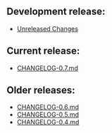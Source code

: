 ## Development release:
  * [Unreleased Changes][0]

## Current release:
  * [CHANGELOG-0.7.md][7]

## Older releases:
  * [CHANGELOG-0.6.md][6]
  * [CHANGELOG-0.5.md][5]
  * [CHANGELOG-0.4.md][4]

[0]: https://github.com/kubenext/lissio/blob/master/changelogs/unreleased
[4]: https://github.com/kubenext/lissio/blob/master/changelogs/CHANGELOG-0.4.md
[5]: https://github.com/kubenext/lissio/blob/master/changelogs/CHANGELOG-0.5.md
[6]: https://github.com/kubenext/lissio/blob/master/changelogs/CHANGELOG-0.6.md
[7]: https://github.com/kubenext/lissio/blob/master/changelogs/CHANGELOG-0.7.md
